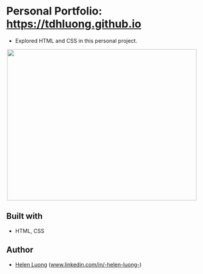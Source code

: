 # Personal Portfolio: https://tdhluong.github.io

- Explored HTML and CSS in this personal project.

<p align="center">
  <img width="500" height="400" src="src/assets/myweb.png">
</p>

## Built with

- HTML, CSS

## Author

- [Helen Luong](https://github.com/tdhluong) (www.linkedin.com/in/-helen-luong-)

